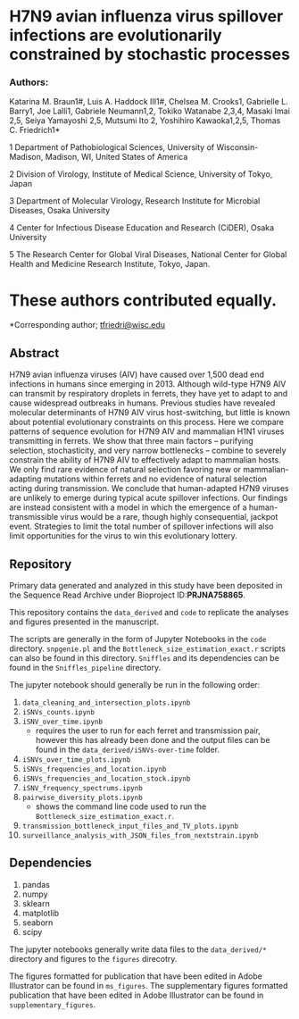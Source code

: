 # H7N9 avian influenza virus spillover infections are evolutionarily constrained by stochastic processes

### Authors: 

Katarina M. Braun1#, Luis A. Haddock III1#, Chelsea M. Crooks1, Gabrielle L. Barry1, Joe Lalli1, Gabriele Neumann1,2, Tokiko Watanabe 2,3,4, Masaki Imai 2,5, Seiya Yamayoshi 2,5, Mutsumi Ito 2, Yoshihiro Kawaoka1,2,5, Thomas C. Friedrich1*

1 Department of Pathobiological Sciences, University of Wisconsin-Madison, Madison, WI, United States of America

2 Division of Virology, Institute of Medical Science, University of Tokyo, Japan 

3 Department of Molecular Virology, Research Institute for Microbial Diseases, Osaka University

4 Center for Infectious Disease Education and Research (CiDER), Osaka University 

5 The Research Center for Global Viral Diseases, National Center for Global Health and Medicine Research Institute, Tokyo, Japan.

# These authors contributed equally. 
*Corresponding author; tfriedri@wisc.edu 


## Abstract
H7N9 avian influenza viruses (AIV) have caused over 1,500 dead end infections in humans since emerging in 2013. Although wild-type H7N9 AIV can transmit by respiratory droplets in ferrets, they have yet to adapt to and cause widespread outbreaks in humans. Previous studies have revealed molecular determinants of H7N9 AIV virus host-switching, but little is known about potential evolutionary constraints on this process. Here we compare patterns of sequence evolution for H7N9 AIV and mammalian H1N1 viruses transmitting in ferrets. We show that three main factors – purifying selection, stochasticity, and very narrow bottlenecks – combine to severely constrain the ability of H7N9 AIV to effectively adapt to mammalian hosts. We only find rare evidence of natural selection favoring new or mammalian-adapting mutations within ferrets and no evidence of natural selection acting during transmission. We conclude that human-adapted H7N9 viruses are unlikely to emerge during typical acute spillover infections. Our findings are instead consistent with a model in which the emergence of a human-transmissible virus would be a rare, though highly consequential, jackpot event. Strategies to limit the total number of spillover infections will also limit opportunities for the virus to win this evolutionary lottery.  

## Repository 

Primary data generated and analyzed in this study have been deposited in the Sequence Read Archive under Bioproject ID: ​**​PRJNA758865**. 

This repository contains the `data_derived` and `code` to replicate the analyses and figures presented in the manuscript.

The scripts are generally in the form of Jupyter Notebooks in the `code` directory. `snpgenie.pl` and the `Bottleneck_size_estimation_exact.r` scripts can also be found in this directory. `Sniffles` and its dependencies can be found in the `Sniffles_pipeline` directory. 

The jupyter notebook should generally be run in the following order: 
1. `data_cleaning_and_intersection_plots.ipynb`
2. `iSNVs_counts.ipynb`
3. `iSNV_over_time.ipynb`
    - requires the user to run for each ferret and transmission pair, however this has already been done and the output files can be found in the `data_derived/iSNVs-over-time` folder. 
4. `iSNVs_over_time_plots.ipynb`
5. `iSNVs_frequencies_and_location.ipynb`
6. `iSNVs_frequencies_and_location_stock.ipynb`
7. `iSNV_frequency_spectrums.ipynb`
8. `pairwise_diversity_plots.ipynb`
    - shows the command line code used to run the `Bottleneck_size_estimation_exact.r`. 
9. `transmission_bottleneck_input_files_and_TV_plots.ipynb`
10. `surveillance_analysis_with_JSON_files_from_nextstrain.ipynb`

## Dependencies
1. pandas
2. numpy
3. sklearn
4. matplotlib
5. seaborn
6. scipy 

The jupyter notebooks generally write data files to the `data_derived/*` directory and figures to the `figures` direcotry. 

The figures formatted for publication that have been edited in Adobe Illustrator can be found in `ms_figures`. The supplementary figures formatted publication that have been edited in Adobe Illustrator can be found in `supplementary_figures`.

